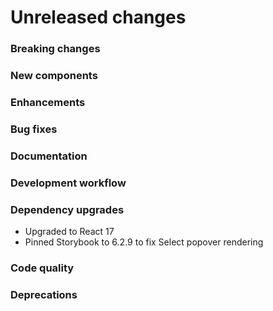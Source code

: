 # Unreleased changes

### Breaking changes

### New components

### Enhancements

### Bug fixes

### Documentation

### Development workflow

### Dependency upgrades

- Upgraded to React 17
- Pinned Storybook to 6.2.9 to fix Select popover rendering

### Code quality

### Deprecations
